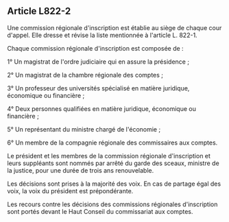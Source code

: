 Article L822-2
----
Une commission régionale d'inscription est établie au siège de chaque cour
d'appel. Elle dresse et révise la liste mentionnée à l'article L. 822-1.

Chaque commission régionale d'inscription est composée de :

1° Un magistrat de l'ordre judiciaire qui en assure la présidence ;

2° Un magistrat de la chambre régionale des comptes ;

3° Un professeur des universités spécialisé en matière juridique, économique ou
financière ;

4° Deux personnes qualifiées en matière juridique, économique ou financière ;

5° Un représentant du ministre chargé de l'économie ;

6° Un membre de la compagnie régionale des commissaires aux comptes.

Le président et les membres de la commission régionale d'inscription et leurs
suppléants sont nommés par arrêté du garde des sceaux, ministre de la justice,
pour une durée de trois ans renouvelable.

Les décisions sont prises à la majorité des voix. En cas de partage égal des
voix, la voix du président est prépondérante.

Les recours contre les décisions des commissions régionales d'inscription sont
portés devant le Haut Conseil du commissariat aux comptes.
